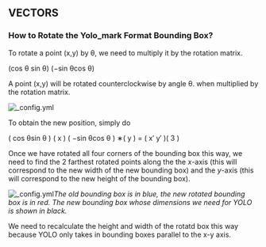
## VECTORS

### How to Rotate the Yolo_mark Format Bounding Box?

To rotate a point (x,y) by θ, we need to multiply it by the rotation matrix.

(cos θ sin θ) 
(−sin θcos θ)

A point (x,y) will be rotated counterclockwise by angle θ. when multiplied by the rotation matrix.

![_config.yml](https://usmanr149.github.io/urmlblog/images/rotate_yolo_bbox/pointRotation.jpg)

To obtain the new position, simply do

( cos θsin θ )      ( x )
( −sin θcos θ ) ∗( y ) = ( x′ y′ )( 3  )

Once we have rotated all four corners of the bounding box this way, we need to find the 2 farthest rotated points along the the _x_-axis (this will correspond to the new width of the new bounding box) and the _y_-axis (this will correspond to the new height of the bounding box).

![_config.yml](https://usmanr149.github.io/urmlblog/images/rotate_yolo_bbox/bbox_rotation.jpg)_The old bounding box is in blue, the new rotated bounding box is in red. The new bounding box whose dimensions we need for YOLO is shown in black._

We need to recalculate the height and width of the rotatd box this way because YOLO only takes in bounding boxes parallel to the x-y axis.

